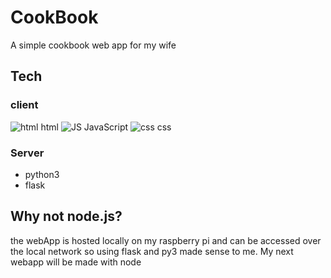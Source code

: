 # CookBook
A simple cookbook web app for my wife
## Tech
### client
![html](https://github.com/user-attachments/assets/012897b5-88fd-43ed-9532-1dee78aaeed7) html
![JS](https://github.com/user-attachments/assets/78999db8-6b87-479b-a043-60ef7d591754) JavaScript
![css](https://github.com/user-attachments/assets/72e3d53f-dc46-4367-b920-7dc2cd0c610e) css
### Server
- python3
- flask
## Why not node.js?
the webApp is hosted locally on my raspberry pi and can be accessed over the local network so using flask and py3 made sense to me.
My next webapp will be made with node

